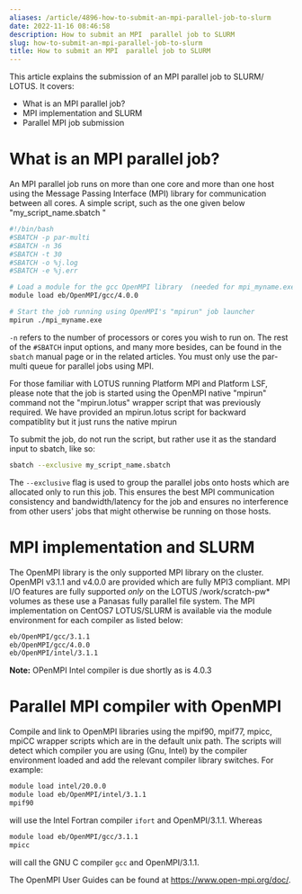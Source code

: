 ```yaml
---
aliases: /article/4896-how-to-submit-an-mpi-parallel-job-to-slurm
date: 2022-11-16 08:46:58
description: How to submit an MPI  parallel job to SLURM
slug: how-to-submit-an-mpi-parallel-job-to-slurm
title: How to submit an MPI  parallel job to SLURM
---
```


This article explains the submission of an MPI parallel job to SLURM/ LOTUS.
It covers:

  * What is an MPI parallel job?
  * MPI implementation and SLURM
  * Parallel MPI job submission 

# What is an MPI parallel job?

An MPI parallel job runs on more than one core and more than one host using
the Message Passing Interface (MPI) library for communication between all
cores. A simple script, such as the one given below "my_script_name.sbatch  "

```bash
#!/bin/bash
#SBATCH -p par-multi
#SBATCH -n 36
#SBATCH -t 30
#SBATCH -o %j.log
#SBATCH -e %j.err

# Load a module for the gcc OpenMPI library  (needed for mpi_myname.exe)
module load eb/OpenMPI/gcc/4.0.0

# Start the job running using OpenMPI's "mpirun" job launcher
mpirun ./mpi_myname.exe
```

`-n` refers to the number of processors or cores you wish to run on. The rest
of  the `#SBATCH` input  options, and many more besides, can be found in  the
`sbatch` manual  page or in the related articles. You must only use the par-
multi queue for parallel jobs using MPI.

For those familiar with LOTUS running Platform MPI and Platform LSF, please
note that the job is started using the OpenMPI native "mpirun" command not the
"mpirun.lotus" wrapper script that was previously required. We have provided
an mpirun.lotus script for backward compatiblity but it just runs the native
mpirun

To submit the job, do not run the script, but rather use it as the standard
input to sbatch, like so:

```bash
sbatch --exclusive my_script_name.sbatch
```

The `--exclusive` flag  is used to group the parallel jobs onto hosts which
are allocated only to run this job. This ensures the best MPI communication
consistency and bandwidth/latency for the job and ensures no interference from
other users' jobs that might otherwise be running on those hosts.

# MPI implementation and SLURM

The OpenMPI library is the only supported MPI library on the cluster. OpenMPI
v3.1.1 and v4.0.0 are provided which are fully MPI3 compliant. MPI I/O
features are fully supported *only* on the LOTUS /work/scratch-pw* volumes as
these use a Panasas fully parallel file system. The MPI implementation on
CentOS7 LOTUS/SLURM is available via the module environment for each compiler
as listed below:

```bash
eb/OpenMPI/gcc/3.1.1 
eb/OpenMPI/gcc/4.0.0       
eb/OpenMPI/intel/3.1.1
```

**Note:** OPenMPI Intel compiler is due shortly as is 4.0.3  

# Parallel MPI compiler with OpenMPI

Compile and link to OpenMPI libraries using the mpif90, mpif77, mpicc, mpiCC
wrapper scripts which are in the default unix path. The scripts will detect
which compiler you are using (Gnu, Intel) by the compiler environment loaded
and add the relevant compiler library switches. For example:

```bash
module load intel/20.0.0
module load eb/OpenMPI/intel/3.1.1
mpif90
```

will use the Intel Fortran compiler `ifort` and OpenMPI/3.1.1.  Whereas

```bash
module load eb/OpenMPI/gcc/3.1.1
mpicc
```

will call the GNU C compiler `gcc` and  OpenMPI/3.1.1.

The OpenMPI User Guides can be found at <https://www.open-mpi.org/doc/>.
